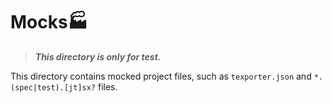 # Mocks🏭

> ***This directory is only for test.***

This directory contains mocked project files, such as `texporter.json` and `*.(spec|test).[jt]sx?` files.
